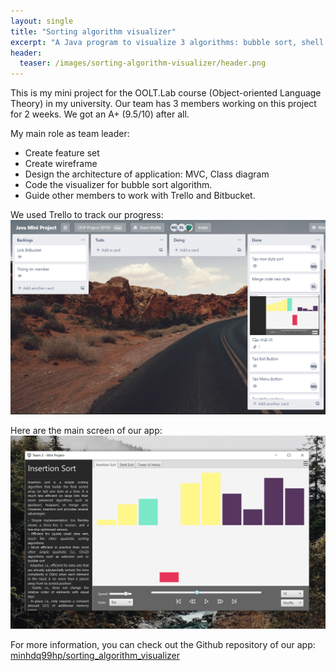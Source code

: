 ```yaml
---
layout: single
title: "Sorting algorithm visualizer"
excerpt: "A Java program to visualize 3 algorithms: bubble sort, shell sort and Tower of Hanoi"
header:
  teaser: /images/sorting-algorithm-visualizer/header.png
---
```


This is my mini project for the OOLT.Lab course (Object-oriented Language Theory) in my university. Our team has 3 members working on this project for 2 weeks. We got an A+ (9.5/10) after all.

My main role as team leader:
- Create feature set
- Create wireframe
- Design the architecture of application: MVC, Class diagram
- Code the visualizer for bubble sort algorithm.
- Guide other members to work with Trello and Bitbucket.

We used Trello to track our progress:
![Trello Board](/images/sorting-algorithm-visualizer/trello_board.png)

Here are the main screen of our app:
![Main screen](/images/sorting-algorithm-visualizer/header.png)

For more information, you can check out the Github repository of our app: 
[minhdq99hp/sorting_algorithm_visualizer](https://github.com/minhdq99hp/sorting_algorithm_visualizer)
